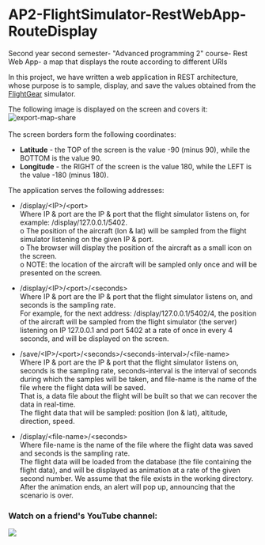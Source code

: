 # AP2-FlightSimulator-RestWebApp-RouteDisplay
Second year second semester- "Advanced programming 2" course- Rest Web App- a map that displays the route according to different URIs 

In this project, we have written a web application in REST architecture, whose purpose is to sample, display, and save the values obtained from the [FlightGear](https://www.flightgear.org/about/) simulator.<br />

The following image is displayed on the screen and covers it:<br />
![export-map-share](https://user-images.githubusercontent.com/45918740/98774866-8bd64580-23f4-11eb-8567-4a3f7b0d2b95.png)
<br /><br /> The screen borders form the following coordinates:
* **Latitude** - the TOP of the screen is the value -90 (minus 90), while the BOTTOM is the value 90.<br />
* **Longitude** - the RIGHT of the screen is the value 180, while the LEFT is the value -180 (minus 180).<br />

The application serves the following addresses:<br />
* /display/\<IP\>/\<port\> <br />
Where IP & port are the IP & port that the flight simulator listens on, for example: /display/127.0.0.1/5402.<br />
o The position of the aircraft (lon & lat) will be sampled from the flight simulator listening on the given IP & port.<br />
o The browser will display the position of the aircraft as a small icon on the screen.<br />
o NOTE: the location of the aircraft will be sampled only once and will be presented on the screen.<br />

* /display/\<IP\>/\<port\>/\<seconds\> <br />
Where IP & port are the IP & port that the flight simulator listens on, and seconds is the sampling rate.<br />
For example, for the next address: /display/127.0.0.1/5402/4, the position of the aircraft will be sampled from the flight simulator (the server) listening on IP 127.0.0.1 and port 5402 at a rate of once in every 4 seconds, and will be displayed on the screen.<br />

* /save/\<IP\>/\<port\>/\<seconds\>/\<seconds-interval\>/\<file-name\> <br />
Where IP & port are the IP & port that the flight simulator listens on, seconds is the sampling rate,
seconds-interval is the interval of seconds during which the samples will be taken,
and file-name is the name of the file where the flight data will be saved.<br />
That is, a data file about the flight will be built so that we can recover the data in real-time.<br />
The flight data that will be sampled: position (lon & lat), altitude, direction, speed.<br />

* /display/\<file-name\>/\<seconds\> <br />
Where file-name is the name of the file where the flight data was saved and seconds is the sampling rate.<br />
The flight data will be loaded from the database (the file containing the flight data), and will be displayed as animation at a rate of the given second number.
We assume that the file exists in the working directory. <br />
After the animation ends, an alert will pop up, announcing that the scenario is over.<br />

### Watch on a friend's YouTube channel:
[![](https://user-images.githubusercontent.com/45918740/98780612-bb3d8000-23fd-11eb-90d8-e1a026099e16.JPG)](https://youtu.be/xeTU92tk5qE)
